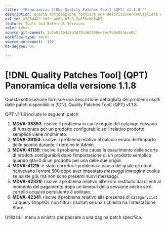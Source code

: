 ```yaml
---
title: '"Panoramica: [!DNL Quality Patches Tool] (QPT) v1.1.8'''
description: Questa sottosezione fornisce una descrizione dettagliata dei problemi risolti dalle patch disponibili in [!DNL Quality Patches Tool] (QPT) v1.1.8.
exl-id: a203d482-fdfc-406a-87e8-2a650ebb34b7
feature: Tools and External Services
role: Admin
source-git-commit: 1d2e0c1b4a8e3d79a362500ee3ec7bde84a6ce0d
workflow-type: tm+mt
source-wordcount: '192'
ht-degree: 0%

---
```


# [!DNL Quality Patches Tool] (QPT) Panoramica della versione 1.1.8

Questa sottosezione fornisce una descrizione dettagliata dei problemi risolti dalle patch disponibili in [!DNL Quality Patches Tool] (QPT) v1.1.8.

QPT v1.1.8 include le seguenti patch:

1. **MDVA-38393**: risolve il problema in cui le regole del catalogo cessano di funzionare per un prodotto configurabile se il relativo prodotto semplice viene rinominato.
1. **MDVA-39153**: risolve il problema relativo al calcolo errato dell’importo dello sconto durante il riordino in Admin.
1. **MDVA-41139**: risolve il problema che causa la esaurimento delle scorte di prodotti configurabili dopo l’importazione di un prodotto semplice quando qtà=0 di un prodotto per una delle sue origini.
1. **MDVA-41215**: è stato corretto il problema a causa del quale gli utenti ricevevano l’errore 500 dopo aver impostato *messaggi immagine* cookie se esiste già, ma non sono presenti nuovi messaggi.
1. **MDVA-42326**: risolve il problema relativo all’errore restituito dai clienti al momento del pagamento dopo un timeout della sessione anche se il carrello acquisti persistente è abilitato.
1. **MDVA-42341**: risolve il problema relativo alla presenza di `categoryList` La query GraphQL non filtra i risultati se una richiesta ha l’intestazione Store.

Utilizza il menu a sinistra per passare a una pagina patch specifica.
